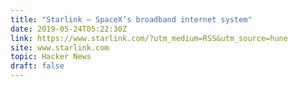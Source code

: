 ```yaml
---
title: "Starlink – SpaceX’s broadband internet system"
date: 2019-05-24T05:22:30Z
link: https://www.starlink.com/?utm_medium=RSS&utm_source=hune
site: www.starlink.com
topic: Hacker News
draft: false
---
```

